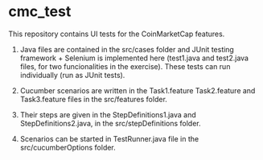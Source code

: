# cmc_test
This repository contains UI tests for the CoinMarketCap features. 

1. Java files are contained in the src/cases folder and JUnit testing framework + Selenium is implemented here (test1.java and test2.java files, for two funcionalities in the exercise). These tests can run individually (run as JUnit tests). 

2. Cucumber scenarios are written in the Task1.feature Task2.feature and Task3.feature files in the src/features folder. 

3. Their steps are given in the StepDefinitions1.java and StepDefinitions2.java, in the src/stepDefinitions folder. 

4. Scenarios can be started in TestRunner.java file in the src/cucumberOptions folder. 
